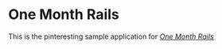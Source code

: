  # One Month Rails

 This is the pinteresting sample application for
 [*One Month Rails*](http://onemonthsrails.com)